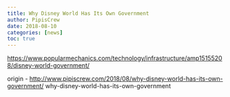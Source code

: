 ```yaml
---
title: Why Disney World Has Its Own Government
author: PipisCrew
date: 2018-08-10
categories: [news]
toc: true
---
```


https://www.popularmechanics.com/technology/infrastructure/amp15155208/disney-world-government/

origin - http://www.pipiscrew.com/2018/08/why-disney-world-has-its-own-government/ why-disney-world-has-its-own-government